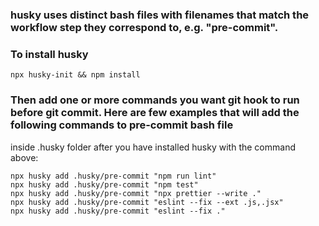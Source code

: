 ### husky uses distinct bash files with filenames that match the workflow step they correspond to, e.g. "pre-commit".

### To install husky
```
npx husky-init && npm install
```

### Then add one or more commands you want git hook to run before git commit. Here are few examples that will add the following commands to pre-commit bash file
inside .husky folder after you have installed husky with the command above:
```
npx husky add .husky/pre-commit "npm run lint"
npx husky add .husky/pre-commit "npm test"
npx husky add .husky/pre-commit "npx prettier --write ."
npx husky add .husky/pre-commit "eslint --fix --ext .js,.jsx"
npx husky add .husky/pre-commit "eslint --fix ."
```
